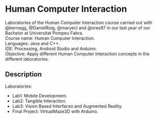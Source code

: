 # Human Computer Interaction

Laboratories of the Human Computer Interaction course carried out with @bernagg, @DanielRoig, @maryecl and @ores97 in our last year of our Bachelor at Universitat Pompeu Fabra.  
Course name: Human Computer Interaction.  
Languages: Java and C++.  
IDE: Processing, Android Studio and Arduino.  
Objective: Apply different Human Computer Interaction concepts in the different laboratories.  

## Description

Laboratories:
  - Lab1: Mobile Development.
  - Lab2: Tangible Interaction.
  - Lab3: Vision Based Interfaces and Augmented Reality.
  - Final Project: VirtualMaze3D with Arduino.
